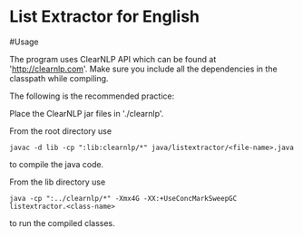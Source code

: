 List Extractor for English
==========================

#Usage

The program uses ClearNLP API which can be found at 'http://clearnlp.com'. Make sure you include all the dependencies in the classpath while compiling. 

The following is the recommended practice:

Place the ClearNLP jar files in './clearnlp'.

From the root directory use

```
javac -d lib -cp ":lib:clearnlp/*" java/listextractor/<file-name>.java
``` 
to compile the java code.


From the lib directory use

```
java -cp ":../clearnlp/*" -Xmx4G -XX:+UseConcMarkSweepGC listextractor.<class-name>
```
to run the compiled classes.